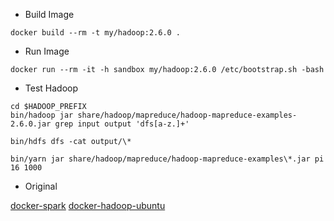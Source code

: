 

* Build Image

```
docker build --rm -t my/hadoop:2.6.0 .
```


* Run Image

```
docker run --rm -it -h sandbox my/hadoop:2.6.0 /etc/bootstrap.sh -bash
```


* Test Hadoop

```
cd $HADOOP_PREFIX
bin/hadoop jar share/hadoop/mapreduce/hadoop-mapreduce-examples-2.6.0.jar grep input output 'dfs[a-z.]+'

bin/hdfs dfs -cat output/\*
```
```
bin/yarn jar share/hadoop/mapreduce/hadoop-mapreduce-examples\*.jar pi 16 1000
```



*  Original

[docker-spark](https://github.com/sequenceiq/docker-spark)
[docker-hadoop-ubuntu](https://github.com/sequenceiq/docker-hadoop-ubuntu)


